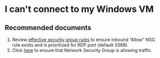 <properties  
              pageTitle="I can't connect to my Windows VM"
              description="I can't connect to my Windows VM"
              service=""
              resource=""
              authors="tiag"
              displayOrder="37"
              selfHelpType="generic"
              supportTopicIds="32615533"
              resourceTags=""
              productPesIds="14749"
              cloudEnvironments="public"
/>

# I can't connect to my Windows VM

## **Recommended documents**

1. Review [effective security group rules](data-blade:Microsoft_Azure_Network.EffectiveSecurityRulesBlade) to ensure inbound “Allow” NSG rule exists and is prioritized for RDP port (default 3389).
2. Click [here](data-blade:microsoft_azure_network.verifyipflowblade.vmId.$resourceId) to ensure that Network Security Group is allowing traffic.
